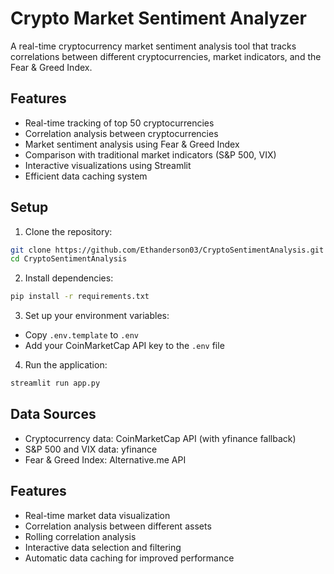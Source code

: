 # Crypto Market Sentiment Analyzer

A real-time cryptocurrency market sentiment analysis tool that tracks correlations between different cryptocurrencies, market indicators, and the Fear & Greed Index.

## Features

- Real-time tracking of top 50 cryptocurrencies
- Correlation analysis between cryptocurrencies
- Market sentiment analysis using Fear & Greed Index
- Comparison with traditional market indicators (S&P 500, VIX)
- Interactive visualizations using Streamlit
- Efficient data caching system

## Setup

1. Clone the repository:

```bash
git clone https://github.com/Ethanderson03/CryptoSentimentAnalysis.git
cd CryptoSentimentAnalysis
```

2. Install dependencies:

```bash
pip install -r requirements.txt
```

3. Set up your environment variables:

- Copy `.env.template` to `.env`
- Add your CoinMarketCap API key to the `.env` file

4. Run the application:

```bash
streamlit run app.py
```

## Data Sources

- Cryptocurrency data: CoinMarketCap API (with yfinance fallback)
- S&P 500 and VIX data: yfinance
- Fear & Greed Index: Alternative.me API

## Features

- Real-time market data visualization
- Correlation analysis between different assets
- Rolling correlation analysis
- Interactive data selection and filtering
- Automatic data caching for improved performance
